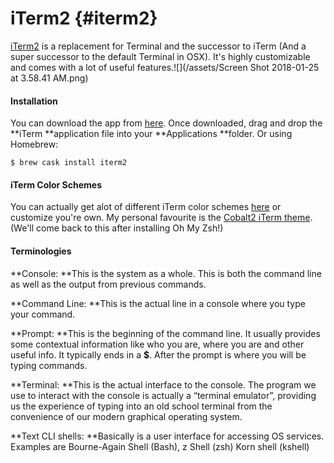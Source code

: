 # iTerm2 {#iterm2}

[iTerm2](http://www.iterm2.com/) is a replacement for Terminal and the successor to iTerm \(And a super successor to the default Terminal in OSX\). It's highly customizable and comes with a lot of useful features.![](/assets/Screen Shot 2018-01-25 at 3.58.41 AM.png)

#### Installation

You can download the app from [here](http://www.iterm2.com/). Once downloaded, drag and drop the **iTerm **application file into your **Applications **folder. Or using Homebrew:

```
$ brew cask install iterm2
```

#### iTerm Color Schemes

You can actually get alot of different iTerm color schemes [here](https://github.com/mbadolato/iTerm2-Color-Schemes/tree/master/schemes) or customize you're own. My personal favourite is the [Cobalt2 iTerm theme](https://github.com/wesbos/Cobalt2-iterm/blob/master/cobalt2.itermcolors). \(We'll come back to this after installing Oh My Zsh!\)

#### Terminologies

**Console: **This is the system as a whole. This is both the command line as well as the output from previous commands.

**Command Line: **This is the actual line in a console where you type your command.

**Prompt: **This is the beginning of the command line. It usually provides some contextual information like who you are, where you are and other useful info. It typically ends in a **$**. After the prompt is where you will be typing commands.

**Terminal: **This is the actual interface to the console. The program we use to interact with the console is actually a “terminal emulator”, providing us the experience of typing into an old school terminal from the convenience of our modern graphical operating system.

**Text CLI shells: **Basically is a user interface for accessing OS services. Examples are Bourne-Again Shell \(Bash\), z Shell \(zsh\) Korn shell \(kshell\)

